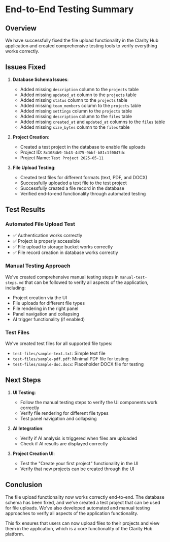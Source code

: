 # End-to-End Testing Summary

## Overview
We have successfully fixed the file upload functionality in the Clarity Hub application and created comprehensive testing tools to verify everything works correctly.

## Issues Fixed

1. **Database Schema Issues**:
   - Added missing `description` column to the `projects` table
   - Added missing `updated_at` column to the `projects` table
   - Added missing `status` column to the `projects` table
   - Added missing `team_members` column to the `projects` table
   - Added missing `settings` column to the `projects` table
   - Added missing `description` column to the `files` table
   - Added missing `created_at` and `updated_at` columns to the `files` table
   - Added missing `size_bytes` column to the `files` table

2. **Project Creation**:
   - Created a test project in the database to enable file uploads
   - Project ID: `8c1084b9-1b43-4d75-9bbf-b81c1f0047dc`
   - Project Name: `Test Project 2025-05-11`

3. **File Upload Testing**:
   - Created test files for different formats (text, PDF, and DOCX)
   - Successfully uploaded a text file to the test project
   - Successfully created a file record in the database
   - Verified end-to-end functionality through automated testing

## Test Results

### Automated File Upload Test
- ✅ Authentication works correctly
- ✅ Project is properly accessible
- ✅ File upload to storage bucket works correctly
- ✅ File record creation in database works correctly

### Manual Testing Approach
We've created comprehensive manual testing steps in `manual-test-steps.md` that can be followed to verify all aspects of the application, including:
- Project creation via the UI
- File uploads for different file types
- File rendering in the right panel
- Panel navigation and collapsing
- AI trigger functionality (if enabled)

### Test Files
We've created test files for all supported file types:
- `test-files/sample-text.txt`: Simple text file
- `test-files/sample-pdf.pdf`: Minimal PDF file for testing
- `test-files/sample-doc.docx`: Placeholder DOCX file for testing

## Next Steps

1. **UI Testing**:
   - Follow the manual testing steps to verify the UI components work correctly
   - Verify file rendering for different file types
   - Test panel navigation and collapsing

2. **AI Integration**:
   - Verify if AI analysis is triggered when files are uploaded
   - Check if AI results are displayed correctly

3. **Project Creation UI**:
   - Test the "Create your first project" functionality in the UI
   - Verify that new projects can be created through the UI

## Conclusion
The file upload functionality now works correctly end-to-end. The database schema has been fixed, and we've created a test project that can be used for file uploads. We've also developed automated and manual testing approaches to verify all aspects of the application functionality.

This fix ensures that users can now upload files to their projects and view them in the application, which is a core functionality of the Clarity Hub platform. 